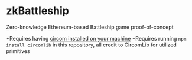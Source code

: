 # zkBattleship

Zero-knowledge Ethereum-based Battleship game proof-of-concept

*Requires having [circom installed on your machine](https://docs.circom.io/getting-started/installation/)
*Requires running `npm install circomlib` in this repository, all credit to CircomLib for utilized primitives
